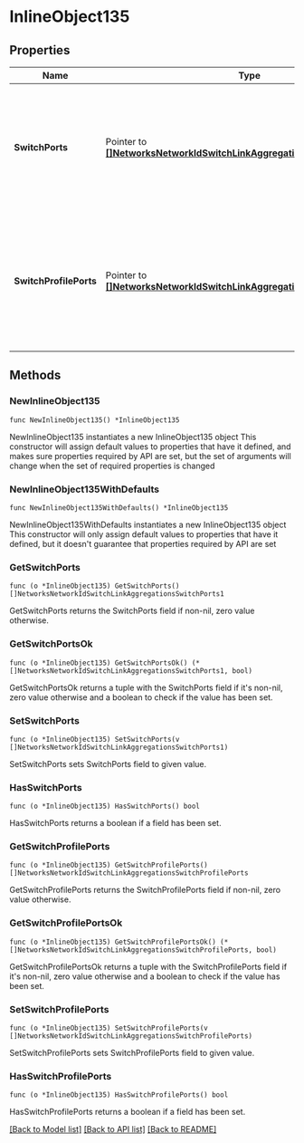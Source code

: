 # InlineObject135

## Properties

Name | Type | Description | Notes
------------ | ------------- | ------------- | -------------
**SwitchPorts** | Pointer to [**[]NetworksNetworkIdSwitchLinkAggregationsSwitchPorts1**](NetworksNetworkIdSwitchLinkAggregationsSwitchPorts1.md) | Array of switch or stack ports for creating aggregation group. Minimum 2 and maximum 8 ports are supported. | [optional] 
**SwitchProfilePorts** | Pointer to [**[]NetworksNetworkIdSwitchLinkAggregationsSwitchProfilePorts**](NetworksNetworkIdSwitchLinkAggregationsSwitchProfilePorts.md) | Array of switch profile ports for creating aggregation group. Minimum 2 and maximum 8 ports are supported. | [optional] 

## Methods

### NewInlineObject135

`func NewInlineObject135() *InlineObject135`

NewInlineObject135 instantiates a new InlineObject135 object
This constructor will assign default values to properties that have it defined,
and makes sure properties required by API are set, but the set of arguments
will change when the set of required properties is changed

### NewInlineObject135WithDefaults

`func NewInlineObject135WithDefaults() *InlineObject135`

NewInlineObject135WithDefaults instantiates a new InlineObject135 object
This constructor will only assign default values to properties that have it defined,
but it doesn't guarantee that properties required by API are set

### GetSwitchPorts

`func (o *InlineObject135) GetSwitchPorts() []NetworksNetworkIdSwitchLinkAggregationsSwitchPorts1`

GetSwitchPorts returns the SwitchPorts field if non-nil, zero value otherwise.

### GetSwitchPortsOk

`func (o *InlineObject135) GetSwitchPortsOk() (*[]NetworksNetworkIdSwitchLinkAggregationsSwitchPorts1, bool)`

GetSwitchPortsOk returns a tuple with the SwitchPorts field if it's non-nil, zero value otherwise
and a boolean to check if the value has been set.

### SetSwitchPorts

`func (o *InlineObject135) SetSwitchPorts(v []NetworksNetworkIdSwitchLinkAggregationsSwitchPorts1)`

SetSwitchPorts sets SwitchPorts field to given value.

### HasSwitchPorts

`func (o *InlineObject135) HasSwitchPorts() bool`

HasSwitchPorts returns a boolean if a field has been set.

### GetSwitchProfilePorts

`func (o *InlineObject135) GetSwitchProfilePorts() []NetworksNetworkIdSwitchLinkAggregationsSwitchProfilePorts`

GetSwitchProfilePorts returns the SwitchProfilePorts field if non-nil, zero value otherwise.

### GetSwitchProfilePortsOk

`func (o *InlineObject135) GetSwitchProfilePortsOk() (*[]NetworksNetworkIdSwitchLinkAggregationsSwitchProfilePorts, bool)`

GetSwitchProfilePortsOk returns a tuple with the SwitchProfilePorts field if it's non-nil, zero value otherwise
and a boolean to check if the value has been set.

### SetSwitchProfilePorts

`func (o *InlineObject135) SetSwitchProfilePorts(v []NetworksNetworkIdSwitchLinkAggregationsSwitchProfilePorts)`

SetSwitchProfilePorts sets SwitchProfilePorts field to given value.

### HasSwitchProfilePorts

`func (o *InlineObject135) HasSwitchProfilePorts() bool`

HasSwitchProfilePorts returns a boolean if a field has been set.


[[Back to Model list]](../README.md#documentation-for-models) [[Back to API list]](../README.md#documentation-for-api-endpoints) [[Back to README]](../README.md)


